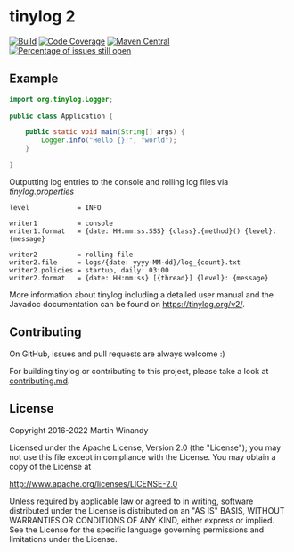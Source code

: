 tinylog 2
=========
[![Build](https://github.com/tinylog-org/tinylog/actions/workflows/build.yaml/badge.svg?branch=v2.5&event=push)](https://github.com/tinylog-org/tinylog/actions/workflows/build.yaml)
[![Code Coverage](https://codecov.io/gh/tinylog-org/tinylog/branch/v2.5/graph/badge.svg)](https://codecov.io/gh/tinylog-org/tinylog/branch/v2.5)
[![Maven Central](https://maven-badges.herokuapp.com/maven-central/org.tinylog/tinylog-impl/badge.svg)](https://search.maven.org/search?q=g:org.tinylog)
[![Percentage of issues still open](https://isitmaintained.com/badge/open/tinylog-org/tinylog.svg)](https://github.com/tinylog-org/tinylog/issues "Percentage of issues still open")

Example
-------

```java
import org.tinylog.Logger;
    
public class Application {

    public static void main(String[] args) {
        Logger.info("Hello {}!", "world");
    }

}
```

Outputting log entries to the console and rolling log files via *tinylog.properties*

```properties
level            = INFO

writer1          = console
writer1.format   = {date: HH:mm:ss.SSS} {class}.{method}() {level}: {message}

writer2          = rolling file
writer2.file     = logs/{date: yyyy-MM-dd}/log_{count}.txt
writer2.policies = startup, daily: 03:00
writer2.format   = {date: HH:mm:ss} [{thread}] {level}: {message}
```

More information about tinylog including a detailed user manual and the Javadoc documentation can be found on https://tinylog.org/v2/.

Contributing
------------

On GitHub, issues and pull requests are always welcome :)

For building tinylog or contributing to this project, please take a look at [contributing.md](./contributing.md).

License
-------

Copyright 2016-2022 Martin Winandy

Licensed under the Apache License, Version 2.0 (the "License"); you may not use this file except in compliance with the License. You may obtain a copy of the License at

http://www.apache.org/licenses/LICENSE-2.0

Unless required by applicable law or agreed to in writing, software distributed under the License is distributed on an "AS IS" BASIS, WITHOUT WARRANTIES OR CONDITIONS OF ANY KIND, either express or implied. See the License for the specific language governing permissions and limitations under the License.
